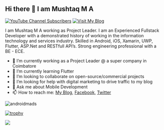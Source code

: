 ## Hi there 👋 I am Mushtaq M A

[![YouTube Channel Subscribers](https://img.shields.io/youtube/channel/subscribers/UCwrwzf12gZVHc1Gsk9ICceA?color=%23FF0000&label=Subscribe%20on%20YouTube&logo=youtube&style=flat-square)](https://www.youtube.com/channel/UCwrwzf12gZVHc1Gsk9ICceA)
[![Visit My Blog](https://img.shields.io/badge/visit-androidmads-31A398?style=flat-square)](https://www.androidmads.info/)

I am Mushtaq M A working as Project Leader. I am an Experienced Fullstack Developer with a demonstrated history of working in the information technology and services industry. Skilled in Android, iOS, Xamarin, UWP, Flutter, ASP.Net and RESTfull API’s. Strong engineering professional with a BE - ECE.

- 🔭 I’m currently working as a Project Leader @ a super company in Coimbatore
- 🌱 I’m currently learning Flutter
- 👯 I’m looking to collaborate on open-source/commercial projects
- 🤔 I’m looking for help with digital marketing to drive traffic to my blog
- 💬 Ask me about Mobile Development
- 📫 How to reach me: [My Blog](http://www.androidmads.info/), [Facebook](https://www.facebook.com/androidmads), [Twitter](https://twitter.com/androidmads)

<img align="center" src="https://github-readme-stats.vercel.app/api?username=androidmads&show_icons=true" alt="androidmads" />

[![trophy](https://github-profile-trophy.vercel.app/?username=androidmads)](https://github.com/androidmads/QRGenerator)

<a href="https://www.buymeacoffee.com/androidmads"><img src="https://img.buymeacoffee.com/button-api/?text=Buy me a coffee&emoji=&slug=androidmads&button_colour=40DCA5&font_colour=ffffff&font_family=Lato&outline_colour=000000&coffee_colour=FFDD00" /></a>
